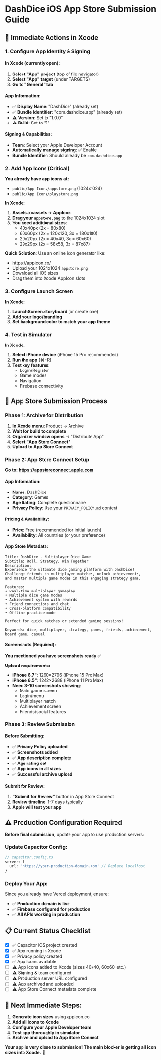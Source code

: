 # DashDice iOS App Store Submission Guide

## 🎯 **Immediate Actions in Xcode**

### **1. Configure App Identity & Signing**

#### **In Xcode (currently open):**
1. **Select "App" project** (top of file navigator)
2. **Select "App" target** (under TARGETS)
3. **Go to "General" tab**

#### **App Information:**
- ✅ **Display Name**: "DashDice" (already set)
- ✅ **Bundle Identifier**: "com.dashdice.app" (already set)
- ⚠️ **Version**: Set to "1.0.0"
- ⚠️ **Build**: Set to "1"

#### **Signing & Capabilities:**
- **Team**: Select your Apple Developer Account
- **Automatically manage signing**: ✅ Enable
- **Bundle Identifier**: Should already be `com.dashdice.app`

### **2. Add App Icons (Critical)**

**You already have app icons at:**
- `public/App Icons/appstore.png` (1024x1024)
- `public/App Icons/playstore.png`

**In Xcode:**
1. **Assets.xcassets → AppIcon**
2. **Drag your `appstore.png`** to the 1024x1024 slot
3. **You need additional sizes**:
   - 40x40px (2x = 80x80)
   - 60x60px (2x = 120x120, 3x = 180x180)
   - 20x20px (2x = 40x40, 3x = 60x60)
   - 29x29px (2x = 58x58, 3x = 87x87)

**Quick Solution**: Use an online icon generator like:
- https://appicon.co/
- Upload your 1024x1024 `appstore.png`
- Download all iOS sizes
- Drag them into Xcode AppIcon slots

### **3. Configure Launch Screen**

**In Xcode:**
1. **LaunchScreen.storyboard** (or create one)
2. **Add your logo/branding**
3. **Set background color to match your app theme**

### **4. Test in Simulator**

**In Xcode:**
1. **Select iPhone device** (iPhone 15 Pro recommended)
2. **Run the app** (⌘+R)
3. **Test key features**:
   - Login/Register
   - Game modes
   - Navigation
   - Firebase connectivity

## 🚀 **App Store Submission Process**

### **Phase 1: Archive for Distribution**

1. **In Xcode menu**: Product → Archive
2. **Wait for build to complete**
3. **Organizer window opens** → "Distribute App"
4. **Select "App Store Connect"**
5. **Upload to App Store Connect**

### **Phase 2: App Store Connect Setup**

**Go to: https://appstoreconnect.apple.com**

#### **App Information:**
- **Name**: DashDice
- **Category**: Games
- **Age Rating**: Complete questionnaire
- **Privacy Policy**: Use your `PRIVACY_POLICY.md` content

#### **Pricing & Availability:**
- **Price**: Free (recommended for initial launch)
- **Availability**: All countries (or your preference)

#### **App Store Metadata:**
```
Title: DashDice - Multiplayer Dice Game
Subtitle: Roll, Strategy, Win Together
Description: 
Experience the ultimate dice gaming platform with DashDice! 
Challenge friends in multiplayer matches, unlock achievements, 
and master multiple game modes in this engaging strategy game.

Features:
• Real-time multiplayer gameplay
• Multiple dice game modes
• Achievement system with rewards
• Friend connections and chat
• Cross-platform compatibility
• Offline practice mode

Perfect for quick matches or extended gaming sessions!

Keywords: dice, multiplayer, strategy, games, friends, achievement, board game, casual
```

#### **Screenshots (Required):**
**You mentioned you have screenshots ready** ✅

**Upload requirements:**
- **iPhone 6.7"**: 1290×2796 (iPhone 15 Pro Max)
- **iPhone 6.5"**: 1242×2688 (iPhone 11 Pro Max)
- **Need 3-10 screenshots showing**:
  - Main game screen
  - Login/menu
  - Multiplayer match
  - Achievement screen
  - Friends/social features

### **Phase 3: Review Submission**

#### **Before Submitting:**
- ✅ **Privacy Policy uploaded**
- ✅ **Screenshots added**
- ✅ **App description complete**
- ✅ **Age rating set**
- ✅ **App icons in all sizes**
- ✅ **Successful archive upload**

#### **Submit for Review:**
1. **"Submit for Review"** button in App Store Connect
2. **Review timeline**: 1-7 days typically
3. **Apple will test your app**

## ⚠️ **Production Configuration Required**

**Before final submission**, update your app to use production servers:

### **Update Capacitor Config:**
```typescript
// capacitor.config.ts
server: {
  url: 'https://your-production-domain.com' // Replace localhost
}
```

### **Deploy Your App:**
Since you already have Vercel deployment, ensure:
- ✅ **Production domain is live**
- ✅ **Firebase configured for production**
- ✅ **All APIs working in production**

## 📋 **Current Status Checklist**

- [x] ✅ Capacitor iOS project created
- [x] ✅ App running in Xcode
- [x] ✅ Privacy policy created
- [x] ✅ App icons available
- [ ] ⚠️ App icons added to Xcode (sizes 40x40, 60x60, etc.)
- [ ] ⚠️ Signing & team configured
- [ ] ⚠️ Production server URL configured
- [ ] ⚠️ App archived and uploaded
- [ ] ⚠️ App Store Connect metadata complete

## 🎯 **Next Immediate Steps:**

1. **Generate icon sizes** using appicon.co
2. **Add all icons to Xcode**
3. **Configure your Apple Developer team**
4. **Test app thoroughly in simulator**
5. **Archive and upload to App Store Connect**

**Your app is very close to submission! The main blocker is getting all icon sizes into Xcode.** 🚀